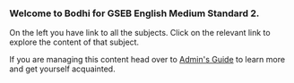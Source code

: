 ### Welcome to Bodhi for GSEB English Medium Standard 2.

On the left you have link to all the subjects. Click on the relevant link to explore the content of that subject.


If you are managing this content head over to [Admin's Guide](www.google.com) to learn more and get yourself acquainted.